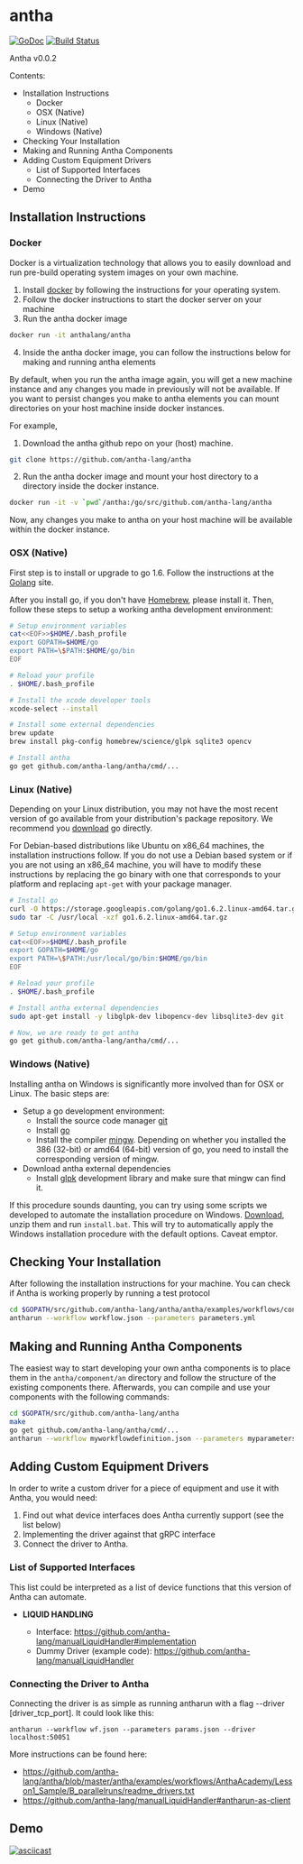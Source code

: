 # antha
[![GoDoc](http://godoc.org/github.com/antha-lang/antha?status.svg)](http://godoc.org/github.com/antha-lang/antha)
[![Build Status](https://travis-ci.org/antha-lang/antha.svg?branch=master)](https://travis-ci.org/antha-lang/antha)

Antha v0.0.2

Contents:
- Installation Instructions
  - Docker
  - OSX (Native)
  - Linux (Native)
  - Windows (Native)
- Checking Your Installation
- Making and Running Antha Components
- Adding Custom Equipment Drivers
  - List of Supported Interfaces
  - Connecting the Driver to Antha
- Demo

## Installation Instructions

### Docker

Docker is a virtualization technology that allows you to easily download and run
pre-build operating system images on your own machine. 

  1. Install [docker](https://www.docker.com) by following the instructions for
     your operating system.
  2. Follow the docker instructions to start the docker server on your machine
  3. Run the antha docker image
  ```sh
docker run -it anthalang/antha
  ```
  4. Inside the antha docker image, you can follow the instructions below
     for making and running antha elements

By default, when you run the antha image again, you will get a new machine
instance and any changes you made in previously will not be available. If you want
to persist changes you make to antha elements you can mount directories on your
host machine inside docker instances.

For example,
  1. Download the antha github repo on your (host) machine.
  ```sh
git clone https://github.com/antha-lang/antha
  ```
  2. Run the antha docker image and mount your host directory to a directory
     inside the docker instance.
  ```sh
docker run -it -v `pwd`/antha:/go/src/github.com/antha-lang/antha 
  ```
Now, any changes you make to antha on your host machine will be available
within the docker instance.

### OSX (Native)

First step is to install or upgrade to go 1.6. Follow the instructions at the
[Golang](http://golang.org/doc/install) site. 

After you install go, if you don't have [Homebrew](http://brew.sh/), please
install it. Then, follow these steps to setup a working antha development
environment:
```sh
# Setup environment variables
cat<<EOF>>$HOME/.bash_profile
export GOPATH=$HOME/go
export PATH=\$PATH:$HOME/go/bin
EOF

# Reload your profile
. $HOME/.bash_profile

# Install the xcode developer tools
xcode-select --install

# Install some external dependencies
brew update
brew install pkg-config homebrew/science/glpk sqlite3 opencv

# Install antha
go get github.com/antha-lang/antha/cmd/...
```

### Linux (Native)

Depending on your Linux distribution, you may not have the most recent version
of go available from your distribution's package repository. We recommend you
[download](https://golang.org/) go directly. 

For Debian-based distributions like Ubuntu on x86_64 machines, the installation
instructions follow.  If you do not use a Debian based system or if you are not
using an x86_64 machine, you will have to modify these instructions by
replacing the go binary with one that corresponds to your platform and
replacing ``apt-get`` with your package manager.
```sh
# Install go
curl -O https://storage.googleapis.com/golang/go1.6.2.linux-amd64.tar.gz
sudo tar -C /usr/local -xzf go1.6.2.linux-amd64.tar.gz

# Setup environment variables
cat<<EOF>>$HOME/.bash_profile
export GOPATH=$HOME/go
export PATH=\$PATH:/usr/local/go/bin:$HOME/go/bin
EOF

# Reload your profile
. $HOME/.bash_profile

# Install antha external dependencies
sudo apt-get install -y libglpk-dev libopencv-dev libsqlite3-dev git

# Now, we are ready to get antha
go get github.com/antha-lang/antha/cmd/...
```

### Windows (Native)

Installing antha on Windows is significantly more involved than for OSX or
Linux. The basic steps are:

  - Setup a go development environment:
    - Install the source code manager [git](https://git-scm.com/download/win)
    - Install [go](https://golang.org/dl/)
    - Install the compiler [mingw](http://sourceforge.net/projects/mingw/files/Installer/mingw-get-setup.exe/download).
      Depending on whether you installed the 386 (32-bit) or amd64 (64-bit) version
      of go, you need to install the corresponding version of mingw.
  - Download antha external dependencies
    - Install [glpk](http://sourceforge.net/projects/winglpk/) development library and make sure that
      mingw can find it.

If this procedure sounds daunting, you can try using some scripts we developed
to automate the installation procedure on Windows.
[Download](scripts/windows/windows-install.zip), unzip them and run
``install.bat``. This will try to automatically apply the Windows installation
procedure with the default options. Caveat emptor.

## Checking Your Installation

After following the installation instructions for your machine. You can check
if Antha is working properly by running a test protocol
```sh
cd $GOPATH/src/github.com/antha-lang/antha/antha/examples/workflows/constructassembly
antharun --workflow workflow.json --parameters parameters.yml
```

## Making and Running Antha Components

The easiest way to start developing your own antha components is to place them
in the ``antha/component/an`` directory and follow the structure of the
existing components there. Afterwards, you can compile and use your components
with the following commands:
```sh
cd $GOPATH/src/github.com/antha-lang/antha
make
go get github.com/antha-lang/antha/cmd/...
antharun --workflow myworkflowdefinition.json --parameters myparameters.yml
```

## Adding Custom Equipment Drivers

In order to write a custom driver for a piece of equipment and use it with Antha, you would need:

1. Find out what device interfaces does Antha currently support (see the list below)
2. Implementing the driver against that gRPC interface
3. Connect the driver to Antha.

### List of Supported Interfaces

This list could be interpreted as a list of device functions that this version of Antha can automate.

- **LIQUID HANDLING**

  - Interface: https://github.com/antha-lang/manualLiquidHandler#implementation
  - Dummy Driver (example code): https://github.com/antha-lang/manualLiquidHandler

### Connecting the Driver to Antha

Connecting the driver is as simple as running antharun with a flag --driver [driver_tcp_port]. It could look like this:

```
antharun --workflow wf.json --parameters params.json --driver localhost:50051
```

More instructions can be found here:

- https://github.com/antha-lang/antha/blob/master/antha/examples/workflows/AnthaAcademy/Lesson1_Sample/B_parallelruns/readme_drivers.txt
- https://github.com/antha-lang/manualLiquidHandler#antharun-as-client

## Demo 

[![asciicast](https://asciinema.org/a/12zsgt153sffmfnu2ym7vq9d2.png)](https://asciinema.org/a/12zsgt153sffmfnu2ym7vq9d2)

